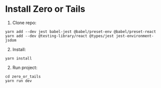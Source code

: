 # Install Zero or Tails

1. Clone repo:
```
yarn add --dev jest babel-jest @babel/preset-env @babel/preset-react 
yarn add --dev @testing-library/react @types/jest jest-environment-jsdom
```

2. Install:
```
yarn install
```

2. Run project:
```
cd zero_or_tails
yarn run dev
```